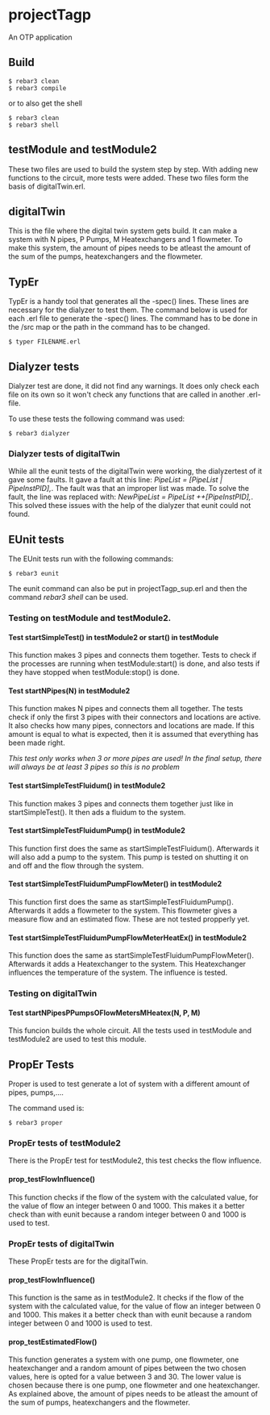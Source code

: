 projectTagp
=====

An OTP application

Build
-----

    $ rebar3 clean
    $ rebar3 compile

or to also get the shell

    $ rebar3 clean
    $ rebar3 shell

## testModule and testModule2
These two files are used to build the system step by step. With adding new functions to the circuit, more tests were added.
These two files form the basis of digitalTwin.erl.

## digitalTwin
This is the file where the digital twin system gets build. It can make a system with N pipes, P Pumps, M Heatexchangers and 1 flowmeter. To make this system, the amount of pipes needs to be atleast the amount of the sum of the pumps, heatexchangers and the flowmeter. 

## TypEr
TypEr is a handy tool that generates all the -spec() lines. These lines are necessary for the dialyzer to test them. The command below is used for each .erl file to generate the -spec() lines. The command has to be done in the /src map or the path in the command has to be changed.

    $ typer FILENAME.erl

## Dialyzer tests
Dialyzer test are done, it did not find any warnings. It does only check each file on its own so it won't check any functions that are called in another .erl-file.

To use these tests the following command was used:

    $ rebar3 dialyzer

### Dialyzer tests of digitalTwin
While all the eunit tests of the digitalTwin were working, the dialyzertest of it gave some faults. It gave a fault at this line: *PipeList = [PipeList | PipeInstPID],*. The fault was that an improper list was made. To solve the fault, the line was replaced with: *NewPipeList = PipeList ++[PipeInstPID],*. This solved these issues with the help of the dialyzer that eunit could not found.

## EUnit tests
The EUnit tests run with the following commands:

    $ rebar3 eunit

The eunit command can also be put in projectTagp_sup.erl and then the command *rebar3 shell* can be used.
### Testing on testModule and testModule2. 
#### Test startSimpleTest() in testModule2 or start() in testModule
This function makes 3 pipes and connects them together.
Tests to check if the processes are running when testModule:start() is done, and also tests if they have stopped when testModule:stop() is done.

#### Test startNPipes(N) in testModule2
This function makes N pipes and connects them all together.
The tests check if only the first 3 pipes with their connectors and locations are active.
It also checks how many pipes, connectors and locations are made.
If this amount is equal to what is expected, then it is assumed that everything has been made right.

*This test only works when 3 or more pipes are used! In the final setup, there will always be at least 3 pipes so this is no problem*

#### Test startSimpleTestFluidum() in testModule2
This function makes 3 pipes and connects them together just like in startSimpleTest().
It then ads a fluidum to the system.

#### Test startSimpleTestFluidumPump() in testModule2
This function first does the same as startSimpleTestFluidum().
Afterwards it will also add a pump to the system.
This pump is tested on shutting it on and off and the flow through the system.

#### Test startSimpleTestFluidumPumpFlowMeter() in testModule2
This function first does the same as startSimpleTestFluidumPump().
Afterwards it adds a flowmeter to the system.
This flowmeter gives a measure flow and an estimated flow. These are not tested propperly yet.

#### Test startSimpleTestFluidumPumpFlowMeterHeatEx() in testModule2
This function does the same as startSimpleTestFluidumPumpFlowMeter().
Afterwards it adds a Heatexchanger to the system.
This Heatexchanger influences the temperature of the system.
The influence is tested.

### Testing on digitalTwin
#### Test startNPipesPPumpsOFlowMetersMHeatex(N, P, M)
This funcion builds the whole circuit. All the tests used in testModule and testModule2 are used to test this module.

## PropEr Tests
Proper is used to test generate a lot of system with a different amount of pipes, pumps,.... 

The command used is:

    $ rebar3 proper

### PropEr tests of testModule2
There is the PropEr test for testModule2, this test checks the flow influence.

#### prop_testFlowInfluence()
This function checks if the flow of the system with the calculated value, for the value of flow an integer between 0 and 1000.
This makes it a better check than with eunit because a random integer between 0 and 1000 is used to test.

### PropEr tests of digitalTwin
These PropEr tests are for the digitalTwin.

#### prop_testFlowInfluence()
This function is the same as in testModule2. It checks if the flow of the system with the calculated value, for the value of flow an integer between 0 and 1000.
This makes it a better check than with eunit because a random integer between 0 and 1000 is used to test.

#### prop_testEstimatedFlow()
This function generates a system with one pump, one flowmeter, one heatexchanger and a random amount of pipes between the two chosen values, here is opted for a value between 3 and 30. The lower value is chosen because there is one pump, one flowmeter and one heatexchanger. As explained above, the amount of pipes needs to be atleast the amount of the sum of pumps, heatexchangers and the flowmeter. 
